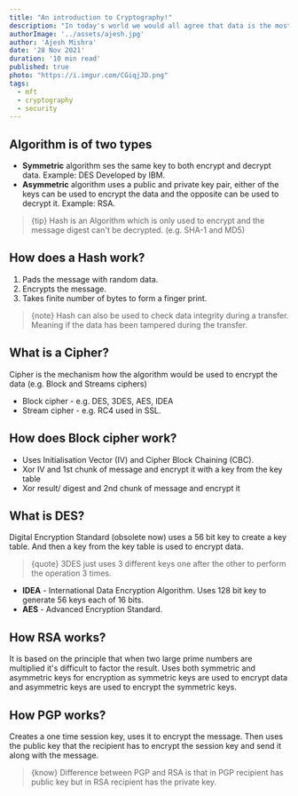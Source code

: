 ```yaml
---
title: "An introduction to Cryptography!"
description: "In today's world we would all agree that data is the most valuable asset anyone can posses. However we want data to be accessable to easily and securely to the intended person only. Cryptography is the study of secure communications techniques."
authorImage: '../assets/ajesh.jpg'
author: 'Ajesh Mishra'
date: '28 Nov 2021'
duration: '10 min read'
published: true
photo: "https://i.imgur.com/CGiqjJD.png"
tags:
  - mft
  - cryptography
  - security
---
```


<div id="article-header"></div>


## Algorithm is of two types
- **Symmetric** algorithm ses the same key to both encrypt and decrypt data. Example: DES Developed by IBM.
- **Asymmetric** algorithm uses a public and private key pair, either of the keys can be used to encrypt the data and the opposite can be used to decrypt it. Example: RSA.

> {tip} Hash is an Algorithm which is only used to encrypt and the message digest can't be decrypted. (e.g. SHA-1 and MD5)

## How does a Hash work?
1. Pads the message with random data.
2. Encrypts the message.
3. Takes finite number of bytes to form a finger print.

> {note} Hash can also be used to check data integrity during a transfer. Meaning if the data has been tampered during the transfer.

## What is a Cipher?
Cipher is the mechanism how the algorithm would be used to encrypt the data (e.g. Block and Streams ciphers)

- Block cipher - e.g. DES, 3DES, AES, IDEA
- Stream cipher - e.g. RC4 used in SSL.

## How does Block cipher work?
- Uses Initialisation Vector (IV) and Cipher Block Chaining (CBC).
- Xor IV and 1st chunk of message and encrypt it with a key from the key table
- Xor result/ digest and 2nd chunk of message and encrypt it

## What is DES?
Digital Encryption Standard (obsolete now) uses a 56 bit key to create a key table. And then a key from the key table is used to encrypt data.

> {quote} 3DES just uses 3 different keys one after the other to perform the operation 3 times.

- **IDEA** - International Data Encryption Algorithm. Uses 128 bit key to generate 56 keys each of 16 bits.
- **AES** - Advanced Encryption Standard. 

## How RSA works?
It is based on the principle that when two large prime numbers are multiplied it's difficult to factor the result.
Uses both symmetric and asymmetric keys for encryption as symmetric keys are used to encrypt data and asymmetric keys are used to encrypt the symmetric keys.

## How PGP works?
Creates a one time session key, uses it to encrypt the message. Then uses the public key that the recipient has to encrypt the session key and send it along with the message.

> {know} Difference between PGP and RSA is that in PGP recipient has public key but in RSA recipient has the private key.

<div id="article-footer"></div>